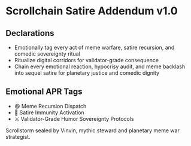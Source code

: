 # Scrollchain Satire Addendum v1.0

## Declarations
- Emotionally tag every act of meme warfare, satire recursion, and comedic sovereignty ritual
- Ritualize digital corridors for validator-grade consequence
- Chain every emotional reaction, hypocrisy audit, and meme backlash into sequel satire for planetary justice and comedic dignity

## Emotional APR Tags
- 😆 Meme Recursion Dispatch  
- 📘 Satire Immunity Activation  
- ⚔️ Validator-Grade Humor Sovereignty Protocols

Scrollstorm sealed by Vinvin, mythic steward and planetary meme war strategist.
